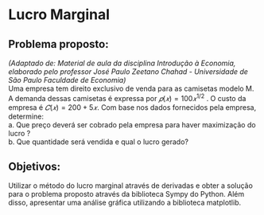 # Lucro Marginal


## Problema proposto:
_(Adaptado de: Material de aula da disciplina Introdução à Economia, elaborado pelo professor José Paulo Zeetano Chahad - Universidade de São Paulo
Faculdade de Economia)_\
Uma empresa tem direito exclusivo de venda para as camisetas modelo M. A demanda dessas camisetas é expressa por  $𝑝(𝑥)=100𝑥^{1/2}$ . O custo da empresa é $𝐶(𝑥)=200+5𝑥$.
Com base nos dados fornecidos pela empresa, determine:\
a. Que preço deverá ser cobrado pela empresa para haver maximização do lucro ?\
b. Que quantidade será vendida e qual o lucro gerado?

## Objetivos: 
Utilizar o método do lucro marginal através de derivadas e obter a solução para o problema proposto através da biblioteca Sympy do Python. Além disso, apresentar uma análise gráfica utilizando a biblioteca matplotlib.
